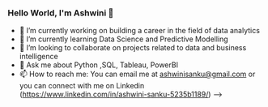 ### Hello World, I'm Ashwini 👋

- 🔭 I’m currently working on building a career in the field of data analytics
- 🌱 I’m currently learning Data Science and Predictive Modelling
- 👯 I’m looking to collaborate on projects related to data and business intelligence 
- 💬 Ask me about Python ,SQL, Tableau, PowerBI
- 📫 How to reach me: 
You can email me at ashwinisanku@gmail.com or you can connect with me on Linkedin (https://www.linkedin.com/in/ashwini-sanku-5235b1189/)
-->
